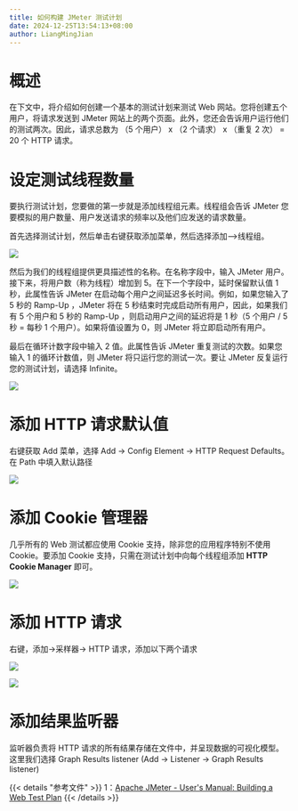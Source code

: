 ```yaml
---
title: 如何构建 JMeter 测试计划
date: 2024-12-25T13:54:13+08:00
author: LiangMingJian
---
```


# 概述

‎在下文中，将介绍如何创建一个基本‎‎的测试计划‎‎来测试 Web 网站。您将创建五个用户，将请求发送到 JMeter 网站上的两个页面。此外，您还会告诉用户运行他们的测试两次。因此，请求总数为 （5 个用户） x （2 个请求） x （重复 2 次） = 20 个 HTTP 请求。

# 设定测试线程数量

要执行测试计划，您要做的第一步就是添加‎‎线程组‎‎元素。线程组会告诉 JMeter 您要模拟的用户数量、用户发送请求的频率以及他们应发送的请求数量。‎

首先选择测试计划，然后单击右键获取添加菜单，然后选择添加—>线程组。‎

![](/_images/drawingbed/img/202204291754285.png)

然后为我们的线程组提供更具描述性的名称。在名称字段中，输入 JMeter 用户。‎接下来，将用户数（称为线程）增加到 5。‎‎在下一个字段中，延时保留默认值 1 秒，此属性告诉 JMeter 在启动每个用户之间延迟多长时间。例如，如果您输入了 5 秒的 Ramp-Up ，JMeter 将在 5 秒结束时完成启动所有用户，因此，如果我们有 5 个用户和 5 秒的 Ramp-Up ，则启动用户之间的延迟将是 1 秒（5 个用户 / 5 秒 = 每秒 1 个用户）。如果将值设置为 0，则 JMeter 将立即启动所有用户。‎

‎最后在循环计数字段中输入 2 值。此属性告诉 JMeter 重复测试的次数。如果您输入 1 的循环计数值，则 JMeter 将只运行您的测试一次。要让 JMeter 反复运行您的测试计划，请选择 Infinite。

![](/_images/drawingbed/img/202204291754077.png)

# 添加 HTTP 请求默认值

右键获取 Add 菜单，选择 Add → Config Element → HTTP Request Defaults。在 Path 中填入默认路径

![](/_images/drawingbed/img/202204291754950.png)

# 添加 Cookie 管理器

几乎所有的 Web 测试都应使用 Cookie 支持，除非您的应用程序特别不使用 Cookie。要添加 Cookie 支持，只需在测试计划中向每个线程组添加 **HTTP Cookie Manager** 即可。

![](/_images/drawingbed/img/202204291754742.png)

# 添加 HTTP 请求

右键，添加→采样器→ HTTP 请求，添加以下两个请求

![](/_images/drawingbed/img/202204291754840.png)

![](/_images/drawingbed/img/202204291755738.png)

# 添加结果监听器

监听器负责将 HTTP 请求的所有结果存储在文件中，并呈现数据的可视化模型。‎这里我们选择 Graph Results listener (Add → Listener → Graph Results listener)

{{< details "参考文件" >}} 
1：[Apache JMeter - User's Manual: Building a Web Test Plan](https://jmeter.apache.org/usermanual/build-web-test-plan.html)
{{< /details >}}
